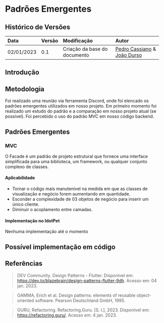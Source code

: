 # Padrões Emergentes

## Histórico de Versões

| Data | Versão | Modificação | Autor |
| :- | :- | :- | :- |
| 02/01/2023   | 0.1   | Criação da base do documento   | [Pedro Cassiano](https://github.com/PedroLucasCM) & [João Durso](https://github.com/jvsdurso) |

## Introdução




## Metodologia

Foi realizado uma reunião via ferramenta Discord, onde foi elencado os padrões emergentes utilizados em nosso projeto. Em primeiro momento foi realizado um estudo do padrão e a comparação em nosso projeto atual (se possível). Foi percebido o uso do padrão MVC em nosso código backend.

## Padrões Emergentes

### MVC

O Facade é um padrão de projeto estrutural que fornece uma interface simplificada para uma biblioteca, um framework, ou qualquer conjunto complexo de classes.

#### Aplicabilidade

- Tornar o código mais manutenível na medida em que as classes de visualização e negócio forem aumentando em quantidade.
- Esconder a complexidade de 03 objetos de negócio para inserir um único cliente.
- Diminuir o acoplamento entre camadas.

#### Implementação no IdotPet

Nenhuma implementação até o momento

## Possível implementação em código


## Referências

> DEV Community. Design Patterns - Flutter. Disponível em: <https://dev.to/blazebrain/design-patterns-flutter-9dh>.  Acesso em: 04 jan. 2023.

> GAMMA, Erich et al. Design patterns: elements of reusable object-oriented software. Pearson Deutschland GmbH, 1995.

> GURU, Refactoring. Refactoring.Guru. [S. l.], 2023. Disponível em: https://refactoring.guru/. Acesso em: 4 jan. 2023.